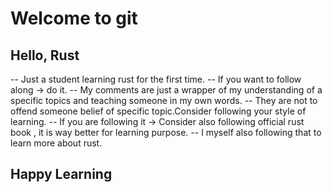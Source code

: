 # Welcome to git

## Hello, Rust

-- Just a student learning rust for the first time.
-- If you want to follow along -> do it.
-- My comments are just a wrapper of my understanding of a specific topics and teaching someone in my own words.
-- They are not to offend someone belief of specific topic.Consider following your style of learning.
-- If you are following it -> Consider also following official rust book , it is way better for learning purpose.
-- I myself also following that to learn more about rust.

## Happy Learning

